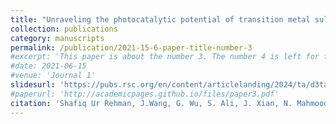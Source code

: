 ```yaml
---
title: "Unraveling the photocatalytic potential of transition metal sulfide and selenide monolayers for overall water splitting and photo-corrosion inhibition"
collection: publications
category: manuscripts
permalink: /publication/2021-15-6-paper-title-number-3
#excerpt: 'This paper is about the number 3. The number 4 is left for future work.'
#date: 2021-06-15
#venue: 'Journal 1'
slidesurl: 'https://pubs.rsc.org/en/content/articlelanding/2024/ta/d3ta07106e/unauth'
#paperurl: 'http://academicpages.github.io/files/paper3.pdf'
citation: 'Shafiq Ur Rehman, J.Wang, G. Wu, S. Ali, J. Xian, N. Mahmood, J. Mater. Chem. A, 2024,12, 6693-6702 '
---
```

